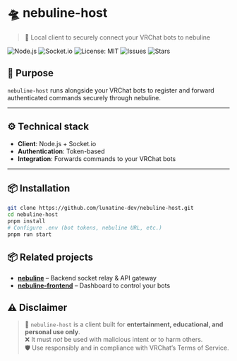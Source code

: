 # 🛸 nebuline-host

> 🐾 Local client to securely connect your VRChat bots to nebuline

![Node.js](https://img.shields.io/badge/Node.js-20.x-green?logo=node.js)
![Socket.io](https://img.shields.io/badge/socket.io-4.8.1-010101?logo=socket.io)
![License: MIT](https://img.shields.io/badge/license-MIT-blue.svg)
![Issues](https://img.shields.io/github/issues/lunatine-dev/nebuline-host)
![Stars](https://img.shields.io/github/stars/lunatine-dev/nebuline-host?style=social)

## 🚀 Purpose

`nebuline-host` runs alongside your VRChat bots to register and forward authenticated commands securely through nebuline.

---

## ⚙️ Technical stack

-   **Client**: Node.js + Socket.io
-   **Authentication**: Token-based
-   **Integration**: Forwards commands to your VRChat bots

---

## 📦 Installation

```bash
git clone https://github.com/lunatine-dev/nebuline-host.git
cd nebuline-host
pnpm install
# Configure .env (bot tokens, nebuline URL, etc.)
pnpm run start
```

## 📦 Related projects

-   **[nebuline](https://github.com/lunatine-dev/nebuline)** – Backend socket relay & API gateway
-   **[nebuline-frontend](https://github.com/lunatine-dev/nebuline-frontend)** – Dashboard to control your bots

## ⚠️ Disclaimer

> 🐾 `nebuline-host` is a client built for **entertainment, educational, and personal use only**.  
> ❌ It must _not_ be used with malicious intent or to harm others.  
> 🛡️ Use responsibly and in compliance with VRChat’s Terms of Service.
